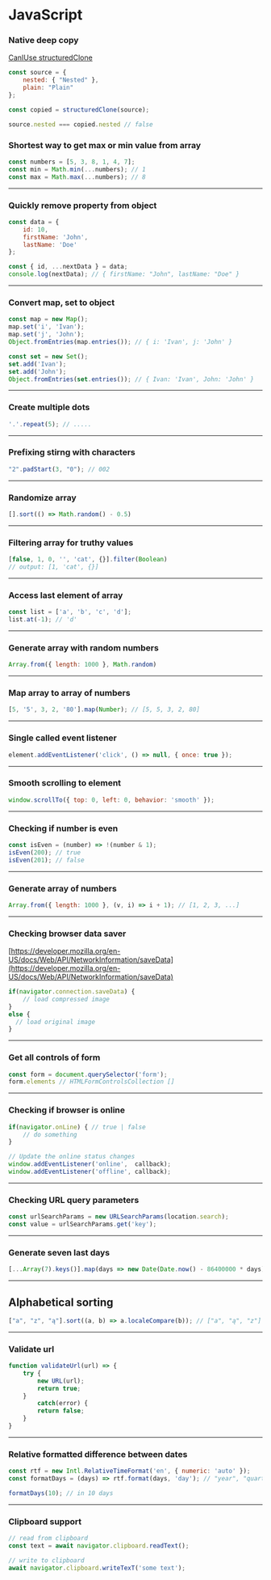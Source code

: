 # JavaScript

### Native deep copy
[CanIUse structuredClone](https://caniuse.com/mdn-api_structuredclone)

```js
const source = {
	nested: { "Nested" },
	plain: "Plain"
};

const copied = structuredClone(source);

source.nested === copied.nested // false
```

### Shortest way to get max or min value from array
```js
const numbers = [5, 3, 8, 1, 4, 7];
const min = Math.min(...numbers); // 1
const max = Math.max(...numbers); // 8
```

---

### Quickly remove property from object
```js
const data = {
    id: 10,
    firstName: 'John',
    lastName: 'Doe'
};

const { id, ...nextData } = data;
console.log(nextData); // { firstName: "John", lastName: "Doe" }
```

---

### Convert map, set to object
```js
const map = new Map();
map.set('i', 'Ivan');
map.set('j', 'John');
Object.fromEntries(map.entries()); // { i: 'Ivan', j: 'John' }

const set = new Set();
set.add('Ivan');
set.add('John');
Object.fromEntries(set.entries()); // { Ivan: 'Ivan', John: 'John' }
```

---

### Create multiple dots
```js
'.'.repeat(5); // .....
```

---

### Prefixing stirng with characters
```js
"2".padStart(3, "0"); // 002
```

---

### Randomize array
```js
[].sort(() => Math.random() - 0.5)
```

---

### Filtering array for truthy values
```js
[false, 1, 0, '', 'cat', {}].filter(Boolean)
// output: [1, 'cat', {}]
```

---

### Access last element of array
```js
const list = ['a', 'b', 'c', 'd'];
list.at(-1); // 'd'
```

---

### Generate array with random numbers
```js
Array.from({ length: 1000 }, Math.random)
```

---

### Map array to array of numbers
```js
[5, '5', 3, 2, '80'].map(Number); // [5, 5, 3, 2, 80]
```

---

### Single called event listener
```js
element.addEventListener('click', () => null, { once: true });
```

---

### Smooth scrolling to element
```js
window.scrollTo({ top: 0, left: 0, behavior: 'smooth' });
```

---

### Checking if number is even
```js
const isEven = (number) => !(number & 1);
isEven(200); // true
isEven(201); // false
```

---

### Generate array of numbers
```js
Array.from({ length: 1000 }, (v, i) => i + 1); // [1, 2, 3, ...]
```

---

### Checking browser data saver

[https://developer.mozilla.org/en-US/docs/Web/API/NetworkInformation/saveData](https://developer.mozilla.org/en-US/docs/Web/API/NetworkInformation/saveData)
```js
if(navigator.connection.saveData) {
    // load compressed image
}
else {
  // load original image
}
```

---

### Get all controls of form
```js
const form = document.querySelector('form');
form.elements // HTMLFormControlsCollection []
```

---

### Checking if browser is online
```js
if(navigator.onLine) { // true | false
    // do something
}

// Update the online status changes
window.addEventListener('online',  callback);
window.addEventListener('offline', callback);
```

---

### Checking URL query parameters
```js
const urlSearchParams = new URLSearchParams(location.search);
const value = urlSearchParams.get('key');
```

---

### Generate seven last days
```js
[...Array(7).keys()].map(days => new Date(Date.now() - 86400000 * days))
```

---

## Alphabetical sorting
```js
["a", "z", "ą"].sort((a, b) => a.localeCompare(b)); // ["a", "ą", "z"]
```

---

### Validate url
```js
function validateUrl(url) => {
    try {
        new URL(url);
        return true;
    }
        catch(error) {
        return false;
    }
}
```

---

### Relative formatted difference between dates
```js
const rtf = new Intl.RelativeTimeFormat('en', { numeric: 'auto' });
const formatDays = (days) => rtf.format(days, 'day'); // "year", "quarter", "month", "week", "day", "hour", "minute", "second"

formatDays(10); // in 10 days
```

---

### Clipboard support
```js
// read from clipboard
const text = await navigator.clipboard.readText();

// write to clipboard
await navigator.clipboard.writeTexT('some text');
```
